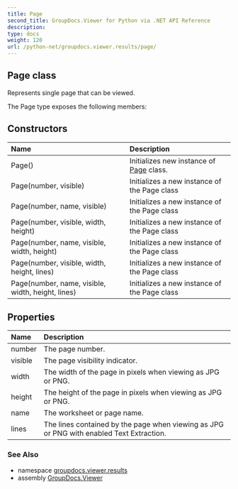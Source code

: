 ```yaml
---
title: Page
second_title: GroupDocs.Viewer for Python via .NET API Reference
description: 
type: docs
weight: 120
url: /python-net/groupdocs.viewer.results/page/
---
```


## Page class

Represents single page that can be viewed.

The Page type exposes the following members:
## Constructors
| Name | Description |
| :- | :- |
|Page()|Initializes new instance of [Page](/viewer/python-net/groupdocs.viewer.results/page/) class.|
|Page(number, visible)|Initializes a new instance of the Page class|
|Page(number, name, visible)|Initializes a new instance of the Page class|
|Page(number, visible, width, height)|Initializes a new instance of the Page class|
|Page(number, name, visible, width, height)|Initializes a new instance of the Page class|
|Page(number, visible, width, height, lines)|Initializes a new instance of the Page class|
|Page(number, name, visible, width, height, lines)|Initializes a new instance of the Page class|
## Properties
| Name | Description |
| :- | :- |
|number|The page number.|
|visible|The page visibility indicator.|
|width|The width of the page in pixels when viewing as JPG or PNG.|
|height|The height of the page in pixels when viewing as JPG or PNG.|
|name|The worksheet or page name.|
|lines|The lines contained by the page when viewing as JPG or PNG with enabled Text Extraction.|

### See Also

* namespace [groupdocs.viewer.results](/viewer/python-net/groupdocs.viewer.results/)
* assembly [GroupDocs.Viewer](/viewer/python-net/)


